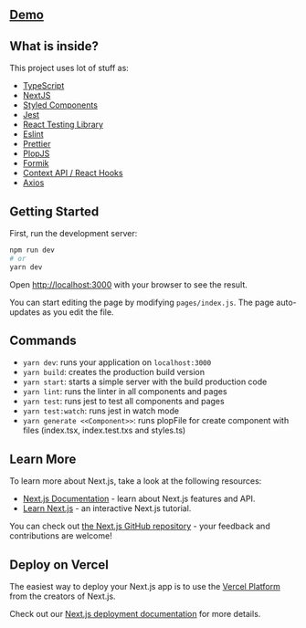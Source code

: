 ## [Demo](http://game-raffe-shuffle-cards.vercel.app/)

## What is inside?

This project uses lot of stuff as:

- [TypeScript](https://www.typescriptlang.org/)
- [NextJS](https://nextjs.org/)
- [Styled Components](https://styled-components.com/)
- [Jest](https://jestjs.io/)
- [React Testing Library](https://testing-library.com/docs/react-testing-library/intro)
- [Eslint](https://eslint.org/)
- [Prettier](https://prettier.io/)
- [PlopJS](https://plopjs.com/)
- [Formik](https://formik.org/docs/overview)
- [Context API / React Hooks](https://pt-br.reactjs.org/docs/context.html)
- [Axios](https://axios-http.com/docs/intro)

## Getting Started

First, run the development server:

```bash
npm run dev
# or
yarn dev
```

Open [http://localhost:3000](http://localhost:3000) with your browser to see the result.

You can start editing the page by modifying `pages/index.js`. The page auto-updates as you edit the file.

## Commands

- `yarn dev`: runs your application on `localhost:3000`
- `yarn build`: creates the production build version
- `yarn start`: starts a simple server with the build production code
- `yarn lint`: runs the linter in all components and pages
- `yarn test`: runs jest to test all components and pages
- `yarn test:watch`: runs jest in watch mode
- `yarn generate <<Component>>`: runs plopFile for create component with files (index.tsx, index.test.txs and styles.ts)

## Learn More

To learn more about Next.js, take a look at the following resources:

- [Next.js Documentation](https://nextjs.org/docs) - learn about Next.js features and API.
- [Learn Next.js](https://nextjs.org/learn) - an interactive Next.js tutorial.

You can check out [the Next.js GitHub repository](https://github.com/vercel/next.js/) - your feedback and contributions are welcome!

## Deploy on Vercel

The easiest way to deploy your Next.js app is to use the [Vercel Platform](https://vercel.com/import?utm_medium=default-template&filter=next.js&utm_source=create-next-app&utm_campaign=create-next-app-readme) from the creators of Next.js.

Check out our [Next.js deployment documentation](https://nextjs.org/docs/deployment) for more details.
